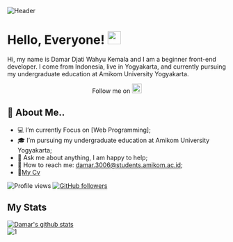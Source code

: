 ![Header](https://user-images.githubusercontent.com/61747306/97590843-a2ae8c80-1a31-11eb-8fa7-5440ce2c7250.png)

# Hello, Everyone! <img src="https://raw.githubusercontent.com/MartinHeinz/MartinHeinz/master/wave.gif" width="30px">
Hi, my name is Damar Djati Wahyu Kemala and I am a beginner front-end developer. I come from Indonesia, 
live in Yogyakarta, and currently pursuing my undergraduate education at Amikom University Yogyakarta.

<p align="center">
  Follow me on 
  <a href="https://id.linkedin.com/in/damar-djati-wahyu-kemala-b765591b5">
    <img alt="Damar Djati Wahyu LinkdeIN" width="22px" src="https://cdn.jsdelivr.net/npm/simple-icons@v3/icons/linkedin.svg" />
  </a>
<p>
  
## :boy: About Me..
- :computer: I’m currently Focus on [Web Programming];
- :mortar_board: I’m pursuing my undergraduate education at Amikom University Yogyakarta;
- 💬 Ask me about anything, I am happy to help; 
- :email: How to reach me: damar.3006@students.amikom.ac.id;
- :notebook:[My Cv](https://calonsarjana.id/iamdamar)

![Profile views](https://gpvc.arturio.dev/iam-damar)
[![GitHub followers](https://img.shields.io/github/followers/iam-damar.svg?style=social&label=Follow&maxAge=2592000)](https://github.com/iam-damar?tab=followers)

## My Stats
[![Damar's github stats](https://github-readme-stats.vercel.app/api?username=iam-damar)](https://github.com/iam-damar/github-readme-stats)
<br />
![1](https://github-readme-stats.vercel.app/api/top-langs/?username=iam-damar&theme=blue-red)

